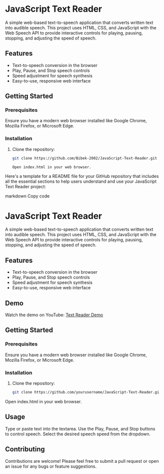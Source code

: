# JavaScript Text Reader

A simple web-based text-to-speech application that converts written text into audible speech. This project uses HTML, CSS, and JavaScript with the Web Speech API to provide interactive controls for playing, pausing, stopping, and adjusting the speed of speech.

## Features

- Text-to-speech conversion in the browser
- Play, Pause, and Stop speech controls
- Speed adjustment for speech synthesis
- Easy-to-use, responsive web interface

## Getting Started

### Prerequisites

Ensure you have a modern web browser installed like Google Chrome, Mozilla Firefox, or Microsoft Edge.

### Installation

1. Clone the repository:
   ```bash
   git clone https://github.com/Bibek-2002/JavaScript-Text-Reader.git

   Open index.html in your web browser.

Here's a template for a README file for your GitHub repository that includes all the essential sections to help users understand and use your JavaScript Text Reader project:

markdown
Copy code
# JavaScript Text Reader

A simple web-based text-to-speech application that converts written text into audible speech. This project uses HTML, CSS, and JavaScript with the Web Speech API to provide interactive controls for playing, pausing, stopping, and adjusting the speed of speech.

## Features

- Text-to-speech conversion in the browser
- Play, Pause, and Stop speech controls
- Speed adjustment for speech synthesis
- Easy-to-use, responsive web interface

## Demo

Watch the demo on YouTube: [Text Reader Demo](your-youtube-link)

## Getting Started

### Prerequisites

Ensure you have a modern web browser installed like Google Chrome, Mozilla Firefox, or Microsoft Edge.

### Installation

1. Clone the repository:
   ```bash
   git clone https://github.com/yourusername/JavaScript-Text-Reader.git
Open index.html in your web browser.
## Usage
Type or paste text into the textarea.
Use the Play, Pause, and Stop buttons to control speech.
Select the desired speech speed from the dropdown.
## Contributing
Contributions are welcome! Please feel free to submit a pull request or open an issue for any bugs or feature suggestions.
